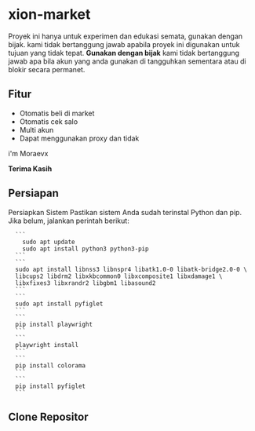 # xion-market
Proyek ini hanya untuk experimen dan edukasi semata, gunakan dengan bijak. kami tidak bertanggung jawab apabila proyek ini digunakan untuk tujuan yang tidak tepat.
**Gunakan dengan bijak** kami tidak bertanggung jawab apa bila akun yang anda gunakan di tangguhkan sementara atau di blokir secara permanet.

## Fitur
- Otomatis beli di market
- Otomatis cek salo
- Multi akun
- Dapat menggunakan proxy dan tidak
  
i'm Moraevx 

**Terima Kasih**

## Persiapan

Persiapkan Sistem
Pastikan sistem Anda sudah terinstal Python dan pip. Jika belum, jalankan perintah berikut:

      ```
        sudo apt update
        sudo apt install python3 python3-pip
      ```
      ``` 
      sudo apt install libnss3 libnspr4 libatk1.0-0 libatk-bridge2.0-0 \
      libcups2 libdrm2 libxkbcommon0 libxcomposite1 libxdamage1 \
      libxfixes3 libxrandr2 libgbm1 libasound2
      ```
      ``` 
      sudo apt install pyfiglet
      ```
      ``` 
      pip install playwright
      ```
      ``` 
      playwright install
      ```
      ``` 
      pip install colorama
      ```
      ``` 
      pip install pyfiglet
      ```

## Clone Repositor

